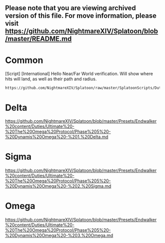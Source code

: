 ## Please note that you are viewing archived version of this file. For move information, please visit https://github.com/NightmareXIV/Splatoon/blob/master/README.md


# Common
[Script] [International] Hello Near/Far World verification. Will show where hits will land, as well as their path and radius.
```
https://github.com/NightmareXIV/Splatoon/raw/master/SplatoonScripts/Duties/Endwalker/The%20Omega%20Protocol/Hello%20Near%20Far%20World.cs
```

# Delta
https://github.com/NightmareXIV/Splatoon/blob/master/Presets/Endwalker%20content/Duties/Ultimate%20-%20The%20Omega%20Protocol/Phase%205%20-%20Dynamis%20Omega%20-%201.%20Delta.md

# Sigma
https://github.com/NightmareXIV/Splatoon/blob/master/Presets/Endwalker%20content/Duties/Ultimate%20-%20The%20Omega%20Protocol/Phase%205%20-%20Dynamis%20Omega%20-%202.%20Sigma.md

# Omega
https://github.com/NightmareXIV/Splatoon/blob/master/Presets/Endwalker%20content/Duties/Ultimate%20-%20The%20Omega%20Protocol/Phase%205%20-%20Dynamis%20Omega%20-%203.%20Omega.md

